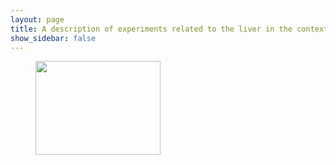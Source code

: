 ```yaml
---
layout: page
title: A description of experiments related to the liver in the context of A. fumigatus
show_sidebar: false
---
```

<figure>
    <img  src="https://data.nutritionallungimmunity.org/api/v1/file/5dfbccd9c1b2cfe0661e561a/download?contentDisposition=inline" width="200" height="150"/>
</figure>
